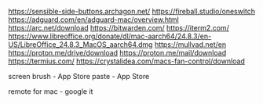 https://sensible-side-buttons.archagon.net/
https://fireball.studio/oneswitch
https://adguard.com/en/adguard-mac/overview.html
https://arc.net/download
https://bitwarden.com/
https://iterm2.com/
https://www.libreoffice.org/donate/dl/mac-aarch64/24.8.3/en-US/LibreOffice_24.8.3_MacOS_aarch64.dmg
https://mullvad.net/en
https://proton.me/drive/download
https://proton.me/mail/download
https://termius.com/
https://crystalidea.com/macs-fan-control/download

screen brush - App Store
paste - App Store

remote for mac - google it
